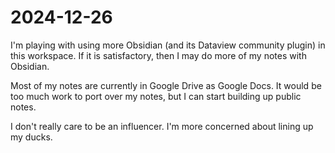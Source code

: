 # 2024-12-26

I'm playing with using more Obsidian (and its Dataview community plugin) in this workspace. If it is satisfactory, then I may do more of my notes with Obsidian.

Most of my notes are currently in Google Drive as Google Docs. It would be too much work to port over my notes, but I can start building up public notes.

I don't really care to be an influencer. I'm more concerned about lining up my ducks.
